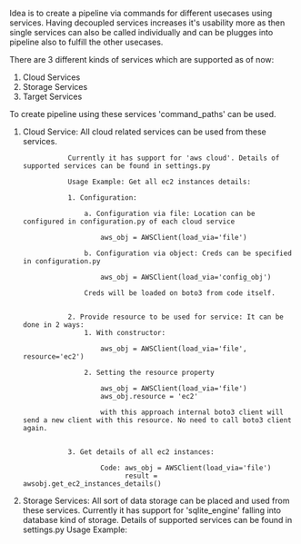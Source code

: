 Idea is to create a pipeline via commands for different usecases using services. Having decoupled services increases it's usability more as then single services can also be called individually and can be plugges into pipeline also to fulfill the other usecases. 

There are 3 different kinds of services which are supported as of now:

1. Cloud Services
2. Storage Services
3. Target Services

To create pipeline using these services 'command_paths' can be used.


1. Cloud Service: All cloud related services can be used from these services.

                  Currently it has support for 'aws cloud'. Details of supported services can be found in settings.py
                  
                  Usage Example: Get all ec2 instances details:
                  
                  1. Configuration:
                  
                      a. Configuration via file: Location can be configured in configuration.py of each cloud service

                          aws_obj = AWSClient(load_via='file')

                      b. Configuration via object: Creds can be specified in configuration.py

                          aws_obj = AWSClient(load_via='config_obj')

                      Creds will be loaded on boto3 from code itself.


                  2. Provide resource to be used for service: It can be done in 2 ways:
                      1. With constructor:

                          aws_obj = AWSClient(load_via='file', resource='ec2')

                      2. Setting the resource property

                          aws_obj = AWSClient(load_via='file')
                          aws_obj.resource = 'ec2'

                          with this approach internal boto3 client will send a new client with this resource. No need to call boto3 client again.


                  3. Get details of all ec2 instances:

                          Code: aws_obj = AWSClient(load_via='file')
                                result = awsobj.get_ec2_instances_details()


2. Storage Services: All sort of data storage can be placed and used from these services.
                     Currently it has support for 'sqlite_engine' falling into database kind of storage. Details of supported services can be found in settings.py
                     Usage Example: 

                                   

